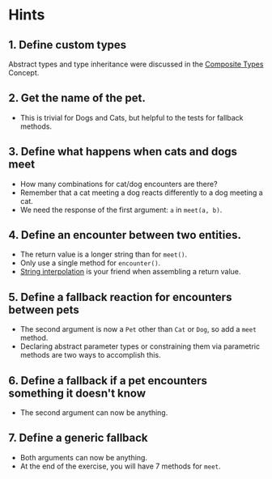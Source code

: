 # Hints

## 1. Define custom types

Abstract types and type inheritance were discussed in the [Composite Types][composite] Concept.

## 2. Get the name of the pet.

- This is trivial for Dogs and Cats, but helpful to the tests for fallback methods.

## 3. Define what happens when cats and dogs meet

- How many combinations for cat/dog encounters are there?
- Remember that a cat meeting a dog reacts differently to a dog meeting a cat.
- We need the response of the first argument: `a` in `meet(a, b)`.

## 4. Define an encounter between two entities.

- The return value is a longer string than for `meet()`.
- Only use a single method for `encounter()`.
- [String interpolation][interpolation] is your friend when assembling a return value.

## 5. Define a fallback reaction for encounters between pets

- The second argument is now a `Pet` other than `Cat` or `Dog`, so add a `meet` method.
- Declaring abstract parameter types or constraining them via parametric methods are two ways to accomplish this.

## 6. Define a fallback if a pet encounters something it doesn't know

- The second argument can now be anything.

## 7. Define a generic fallback

- Both arguments can now be anything.
- At the end of the exercise, you will have 7 methods for `meet`.

[composite]: https://exercism.org/tracks/julia/concepts/composite-types
[interpolation]: https://docs.julialang.org/en/v1/manual/strings/#string-interpolation